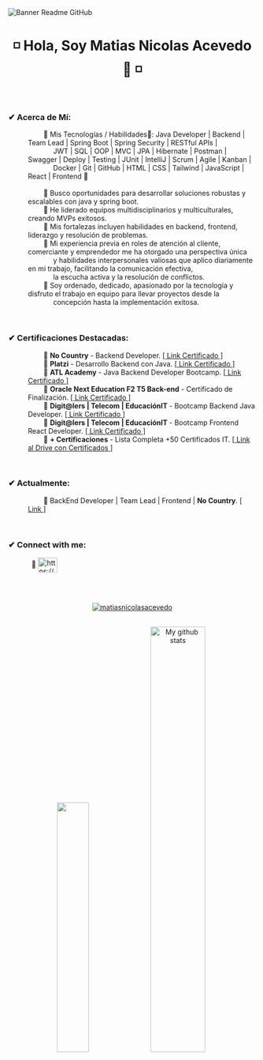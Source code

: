 <image align="center" src="https://i.imgur.com/c9EhicP.png" alt="Banner Readme GitHub">

<h1 align="center"> ◽ Hola, Soy Matias Nicolas Acevedo 👋 ◽ </h1>

<br>
  
<h3 align="left">✔ Acerca de Mí:</h3>

<dl>
    <dd>
        &nbsp;&nbsp;&nbsp;&nbsp;&nbsp;&nbsp;&nbsp; 
        🔸 Mis Tecnologías / Habilidades🧠: Java Developer | Backend | Team Lead | Spring Boot | Spring Security | RESTful APIs | 
        <br>&nbsp;&nbsp;&nbsp;&nbsp;&nbsp;&nbsp;&nbsp;&nbsp;&nbsp;&nbsp;&nbsp;&nbsp;
        JWT | SQL | OOP | MVC | JPA | Hibernate | Postman | Swagger | Deploy | Testing | JUnit | IntelliJ | Scrum | Agile | Kanban |
        <br>&nbsp;&nbsp;&nbsp;&nbsp;&nbsp;&nbsp;&nbsp;&nbsp;&nbsp;&nbsp;&nbsp;&nbsp;
        Docker | Git | GitHub | HTML | CSS | Tailwind | JavaScript | React | Frontend 🔸 
        <br>&nbsp;&nbsp;&nbsp;&nbsp;&nbsp;&nbsp;&nbsp;&nbsp;&nbsp;&nbsp;&nbsp;&nbsp;&nbsp;         
    </dd>
    <dd>
        &nbsp;&nbsp;&nbsp;&nbsp;&nbsp;&nbsp;&nbsp;
        🔹 Busco oportunidades para desarrollar soluciones robustas y escalables con java y spring boot.
    </dd>
    <dd>
        &nbsp;&nbsp;&nbsp;&nbsp;&nbsp;&nbsp;&nbsp;
        🔹 He liderado equipos multidisciplinarios y multiculturales, creando MVPs exitosos.
    </dd>
    <dd>
        &nbsp;&nbsp;&nbsp;&nbsp;&nbsp;&nbsp;&nbsp;
        🔹 Mis fortalezas incluyen habilidades en backend, frontend, liderazgo y resolución de problemas.
    </dd>
    <dd>
        &nbsp;&nbsp;&nbsp;&nbsp;&nbsp;&nbsp;&nbsp;
        🔹 Mi experiencia previa en roles de atención al cliente, comerciante y emprendedor me ha otorgado una perspectiva única
        <br>&nbsp;&nbsp;&nbsp;&nbsp;&nbsp;&nbsp;&nbsp;&nbsp;&nbsp;&nbsp;&nbsp;&nbsp;
        y habilidades interpersonales valiosas que aplico diariamente en mi trabajo, facilitando la comunicación efectiva, 
        <br>&nbsp;&nbsp;&nbsp;&nbsp;&nbsp;&nbsp;&nbsp;&nbsp;&nbsp;&nbsp;&nbsp;&nbsp;
        la escucha activa y la resolución de conflictos.
    </dd>
    <dd>
        &nbsp;&nbsp;&nbsp;&nbsp;&nbsp;&nbsp;&nbsp;
        🔹 Soy ordenado, dedicado, apasionado por la tecnología y disfruto el trabajo en equipo para llevar proyectos desde la
        <br>&nbsp;&nbsp;&nbsp;&nbsp;&nbsp;&nbsp;&nbsp;&nbsp;&nbsp;&nbsp;&nbsp;&nbsp; 
        concepción hasta la implementación exitosa.
    </dd>
</dl>

<br>

<h3 align="left">✔ Certificaciones Destacadas:</h3>

<dl>
    <dd>
        &nbsp;&nbsp;&nbsp;&nbsp;&nbsp;&nbsp;&nbsp; 
        🔸 <b>No Country</b> - Backend Developer. 
        <a href="https://drive.google.com/file/d/1pBP8DDy3YxkhkTrMKPw0NL1bl7m4pzaD/view?usp=drive_link" target="_blank">[ Link Certificado ]</a>
    </dd>
   <dd>
        &nbsp;&nbsp;&nbsp;&nbsp;&nbsp;&nbsp;&nbsp; 
        🔸 <b>Platzi</b> - Desarrollo Backend con Java.
        <a href="https://drive.google.com/file/d/1JmZml9-Z1girvDX0gOMtL6_qwwPF-hBH/view?usp=sharing" target="_blank">[ Link Certificado ]</a>
    </dd>
     <dd>
        &nbsp;&nbsp;&nbsp;&nbsp;&nbsp;&nbsp;&nbsp; 
        🔸 <b>ATL Academy</b> - Java Backend Developer Bootcamp. 
        <a href="https://drive.google.com/file/d/1gHpErL6syp5mrwA3pqTsnlu5x14PK7nC/view?usp=drive_link" target="_blank">[ Link Certificado ]</a>
    </dd>
    <dd>
        &nbsp;&nbsp;&nbsp;&nbsp;&nbsp;&nbsp;&nbsp; 
        🔸 <b>Oracle Next Education F2 T5 Back-end</b> - Certificado de Finalización. 
        <a href="https://drive.google.com/file/d/1Smc1oKek2NdJYKxO0Cb53Y5M8xkKaAib/view?usp=drive_link" target="_blank">[ Link Certificado ]</a>
    </dd>
    <dd>
        &nbsp;&nbsp;&nbsp;&nbsp;&nbsp;&nbsp;&nbsp; 
        🔸 <b>Digit@lers | Telecom | EducaciónIT</b> - Bootcamp Backend Java Developer. 
        <a href="https://drive.google.com/file/d/1NjM9Mj6VR6zjgYYPfb3Xn0lbZMc843eo/view?usp=drive_link" target="_blank">[ Link Certificado ]</a>
    </dd>
    <dd>
        &nbsp;&nbsp;&nbsp;&nbsp;&nbsp;&nbsp;&nbsp; 
        🔸 <b>Digit@lers | Telecom | EducaciónIT</b> - Bootcamp Frontend React Developer. 
        <a href="https://drive.google.com/file/d/1NzsJKrIof9RBYm7_RMvBVT5mzpD_KjRh/view?usp=drive_link" target="_blank">[ Link Certificado ]</a>
    </dd>
    <dd>
        &nbsp;&nbsp;&nbsp;&nbsp;&nbsp;&nbsp;&nbsp; 
        🔸 <b>+ Certificaciones</b> - Lista Completa +50 Certificados IT.
        <a href="https://drive.google.com/drive/folders/1SD7B7iXG0PmdEYuB5nyuoaCHL2uiuOFa?usp=sharing" target="_blank">[ Link al Drive con Certificados ]</a>
    </dd>
</dl>

<br>

<h3 align="left">✔ Actualmente:</h3>

<dl>
    <dd>
        &nbsp;&nbsp;&nbsp;&nbsp;&nbsp;&nbsp;&nbsp;
        🔸 BackEnd Developer | Team Lead | Frontend | <b>No Country</b>.
        <a href="https://www.nocountry.tech/" target="_blank">[ Link ]</a>
    </dd>
</dl>

<br>

<h3 align="left">✔ Connect with me:</h3>

<p align="left">
    &nbsp;&nbsp;&nbsp;&nbsp;&nbsp;&nbsp;&nbsp;&nbsp;&nbsp;&nbsp;&nbsp;
    🔸 <a href="https://www.linkedin.com/in/matias-nicolas-acevedo/" target="_blank"><img align="center" src="https://raw.githubusercontent.com/rahuldkjain/github-profile-readme-generator/master/src/images/icons/Social/linked-in-alt.svg" alt="https://www.linkedin.com/in/matias-nicolas-acevedo/" height="30" width="40" /></a>
</p>

<br>
<br>

<p align="center"> <a href="https://github.com/ryo-ma/github-profile-trophy"><img src="https://github-profile-trophy.vercel.app/?username=matiasnicolasacevedo&theme=onedark" alt="matiasnicolasacevedo" /></a> 
</p>

<br>

<div align="center">
    <img src="https://github-readme-stats.vercel.app/api/top-langs/?username=MatiasNicolasAcevedo&layout=compact&theme=cobalt&hide_border=true" width="36%"/>
    <img src="https://github-readme-stats.vercel.app/api?username=MatiasNicolasAcevedo&show_icons=true&theme=cobalt&hide_border=true" alt="My github stats" width="47%"/> 
</div>
